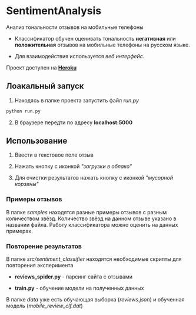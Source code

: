 # SentimentAnalysis

Анализ тональности отзывов на мобильные телефоны

- Классификатор обучен оценивать тональность __негативная__ или __положительная__ отзывов на мобильные телефоны на русском языке.

- Для взаимодействия используется _веб интерфейс_.

Проект доступен на [**Heroku**](https://mobile-reviews-sentiment.herokuapp.com/)

##  Лоакальный запуск

1) Находясь в папке проекта запустить файл _run.py_

```python
python run.py
```

2) В браузере передти по адресу **localhost:5000**

## Использование

1) Ввести в текстовое поле отзыв

2) Нажать кнопку с иконкой *"загрузки в облако"*

3) Для очистки результатов нажать кнопку с иконкой *"мусорной корзины"*

### Примеры отзывов

В папке *samples* находятся разные примеры отзывов с разным количеством звёзд. Количество звёзд на данном отзыве указано в названии файла. Работу классификатора можно оценить на данных примерах.

### Повторение результатов

В папке *src/sentiment_classifier* находятся необходимые скрипты для повторения эксперимента

- **reviews_spider.py** - парсинг сайта с отзывами

- **train.py** - обучение модели на полученных данных

В папке *data* уже есть обучающая выборка (*reviews.json*) и обученная модель (*mobile_review_clf.dat*)
